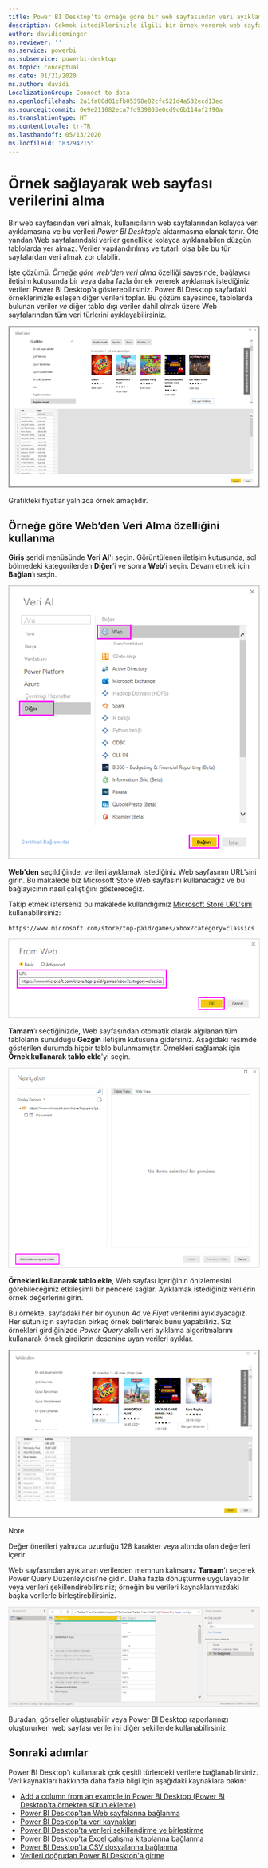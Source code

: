 ```yaml
---
title: Power BI Desktop’ta örneğe göre bir web sayfasından veri ayıklama
description: Çekmek istediklerinizle ilgili bir örnek vererek web sayfasından veri ayıklama
author: davidiseminger
ms.reviewer: ''
ms.service: powerbi
ms.subservice: powerbi-desktop
ms.topic: conceptual
ms.date: 01/21/2020
ms.author: davidi
LocalizationGroup: Connect to data
ms.openlocfilehash: 2a1fa08d01cfb05398e82cfc521d4a532ecd13ec
ms.sourcegitcommit: 0e9e211082eca7fd939803e0cd9c6b114af2f90a
ms.translationtype: HT
ms.contentlocale: tr-TR
ms.lasthandoff: 05/13/2020
ms.locfileid: "83294215"
---
```

# <a name="get-webpage-data-by-providing-examples"></a>Örnek sağlayarak web sayfası verilerini alma

Bir web sayfasından veri almak, kullanıcıların web sayfalarından kolayca veri ayıklamasına ve bu verileri *Power BI Desktop*’a aktarmasına olanak tanır. Öte yandan Web sayfalarındaki veriler genellikle kolayca ayıklanabilen düzgün tablolarda yer almaz. Veriler yapılandırılmış ve tutarlı olsa bile bu tür sayfalardan veri almak zor olabilir.

İşte çözümü. *Örneğe göre web’den veri alma* özelliği sayesinde, bağlayıcı iletişim kutusunda bir veya daha fazla örnek vererek ayıklamak istediğiniz verileri Power BI Desktop’a gösterebilirsiniz. Power BI Desktop sayfadaki örneklerinizle eşleşen diğer verileri toplar. Bu çözüm sayesinde, tablolarda bulunan veriler *ve* diğer tablo dışı veriler dahil olmak üzere Web sayfalarından tüm veri türlerini ayıklayabilirsiniz.

![Örneğe göre web’den veri alma](media/desktop-connect-to-web-by-example/web-by-example_01.png)

Grafikteki fiyatlar yalnızca örnek amaçlıdır.

## <a name="using-get-data-from-web-by-example"></a>Örneğe göre Web’den Veri Alma özelliğini kullanma

**Giriş** şeridi menüsünde **Veri Al**'ı seçin. Görüntülenen iletişim kutusunda, sol bölmedeki kategorilerden **Diğer**’i ve sonra **Web**’i seçin. Devam etmek için **Bağlan**’ı seçin.

![Veri Al menüsünden Web’i seçme](media/desktop-connect-to-web-by-example/web-by-example_03.png)

**Web'den** seçildiğinde, verileri ayıklamak istediğiniz Web sayfasının URL’sini girin. Bu makalede biz Microsoft Store Web sayfasını kullanacağız ve bu bağlayıcının nasıl çalıştığını göstereceğiz.

Takip etmek isterseniz bu makalede kullandığımız [Microsoft Store URL'sini](https://www.microsoft.com/store/top-paid/games/xbox?category=classics) kullanabilirsiniz:

    https://www.microsoft.com/store/top-paid/games/xbox?category=classics

![Web iletişim kutusu](media/desktop-connect-to-web-by-example/web-by-example_04.png)

**Tamam**’ı seçtiğinizde, Web sayfasından otomatik olarak algılanan tüm tabloların sunulduğu **Gezgin** iletişim kutusuna gidersiniz. Aşağıdaki resimde gösterilen durumda hiçbir tablo bulunmamıştır. Örnekleri sağlamak için **Örnek kullanarak tablo ekle**'yi seçin.

![Gezgin penceresi](media/desktop-connect-to-web-by-example/web-by-example_05.png)

**Örnekleri kullanarak tablo ekle**, Web sayfası içeriğinin önizlemesini görebileceğiniz etkileşimli bir pencere sağlar. Ayıklamak istediğiniz verilerin örnek değerlerini girin.

Bu örnekte, sayfadaki her bir oyunun *Ad* ve *Fiyat* verilerini ayıklayacağız. Her sütun için sayfadan birkaç örnek belirterek bunu yapabiliriz. Siz örnekleri girdiğinizde *Power Query* akıllı veri ayıklama algoritmalarını kullanarak örnek girdilerin desenine uyan verileri ayıklar.

![örneğe göre veriler](media/desktop-connect-to-web-by-example/web-by-example_06.png)

> [!NOTE]
> Değer önerileri yalnızca uzunluğu 128 karakter veya altında olan değerleri içerir.

Web sayfasından ayıklanan verilerden memnun kalırsanız **Tamam**'ı seçerek Power Query Düzenleyicisi'ne gidin. Daha fazla dönüştürme uygulayabilir veya verileri şekillendirebilirsiniz; örneğin bu verileri kaynaklarımızdaki başka verilerle birleştirebilirsiniz.

![örneğe göre veriler](media/desktop-connect-to-web-by-example/web-by-example_07.png)

Buradan, görseller oluşturabilir veya Power BI Desktop raporlarınızı oluştururken web sayfası verilerini diğer şekillerde kullanabilirsiniz.

## <a name="next-steps"></a>Sonraki adımlar

Power BI Desktop'ı kullanarak çok çeşitli türlerdeki verilere bağlanabilirsiniz. Veri kaynakları hakkında daha fazla bilgi için aşağıdaki kaynaklara bakın:

* [Add a column from an example in Power BI Desktop (Power BI Desktop'ta örnekten sütun ekleme)](../create-reports/desktop-add-column-from-example.md)
* [Power BI Desktop'tan Web sayfalarına bağlanma](desktop-connect-to-web.md)
* [Power BI Desktop'ta veri kaynakları](desktop-data-sources.md)
* [Power BI Desktop'ta verileri şekillendirme ve birleştirme](desktop-shape-and-combine-data.md)
* [Power BI Desktop'ta Excel çalışma kitaplarına bağlanma](desktop-connect-excel.md)
* [Power BI Desktop'ta CSV dosyalarına bağlanma](desktop-connect-csv.md)
* [Verileri doğrudan Power BI Desktop'a girme](desktop-enter-data-directly-into-desktop.md)
